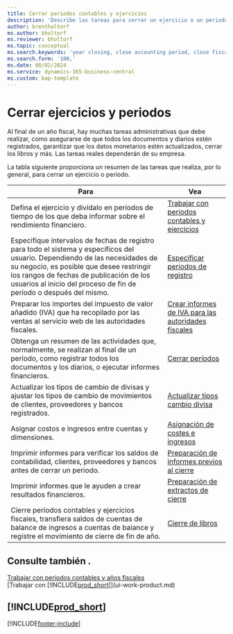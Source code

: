 ```yaml
---
title: Cerrar periodos contables y ejercicios
description: 'Describe las tareas para cerrar un ejercicio o un periodo contable, por ejemplo, asegurarse de que se ha registrado los documentos y los diarios, y comprobar los saldos bancarios.'
author: brentholtorf
ms.author: bholtorf
ms.reviewer: bholtorf
ms.topic: conceptual
ms.search.keywords: 'year closing, close accounting period, close fiscal year, bank account detailed trial balance'
ms.search.form: '100,'
ms.date: 08/02/2024
ms.service: dynamics-365-business-central
ms.custom: bap-template
---
```


# Cerrar ejercicios y periodos

Al final de un año fiscal, hay muchas tareas administrativas que debe realizar, como asegurarse de que todos los documentos y diarios estén registrados, garantizar que los datos monetarios estén actualizados, cerrar los libros y más. Las tareas reales dependerán de su empresa.

La tabla siguiente proporciona un resumen de las tareas que realiza, por lo general, para cerrar un ejercicio o periodo.

| Para | Vea |
| --- | --- |
| Defina el ejercicio y divídalo en períodos de tiempo de los que deba informar sobre el rendimiento financiero. | [Trabajar con periodos contables y ejercicios](finance-accounting-periods-and-fiscal-years.md)|
| Especifique intervalos de fechas de registro para todo el sistema y específicos del usuario. Dependiendo de las necesidades de su negocio, es posible que desee restringir los rangos de fechas de publicación de los usuarios al inicio del proceso de fin de período o después del mismo. |[Especificar periodos de registro](finance-how-specify-posting-periods.md) |
| Preparar los importes del impuesto de valor añadido (IVA) que ha recopilado por las ventas al servicio web de las autoridades fiscales. |[Crear informes de IVA para las autoridades fiscales](finance-how-report-vat.md)|
| Obtenga un resumen de las actividades que, normalmente, se realizan al final de un período, como registrar todos los documentos y los diarios, o ejecutar informes financieros. |[Cerrar períodos](year-how-complete-period-end-processes.md) |
| Actualizar los tipos de cambio de divisas y ajustar los tipos de cambio de movimientos de clientes, proveedores y bancos registrados. |[Actualizar tipos cambio divisa](finance-how-update-currencies.md) |
| Asignar costos e ingresos entre cuentas y dimensiones. |[Asignación de costes e ingresos](year-allocate-costs-income.md) |
| Imprimir informes para verificar los saldos de contabilidad, clientes, proveedores y bancos antes de cerrar un periodo. |[Preparación de informes previos al cierre](year-prepare-preclose-reports.md) |
| Imprimir informes que le ayuden a crear resultados financieros. |[Preparación de extractos de cierre](year-prepare-close-statement.md) |
| Cierre períodos contables y ejercicios fiscales, transfiera saldos de cuentas de balance de ingresos a cuentas de balance y registre el movimiento de cierre de fin de año. |[Cierre de libros](year-close-books.md) |

## Consulte también .

[Trabajar con periodos contables y años fiscales](finance-accounting-periods-and-fiscal-years.md)  
[Trabajar con [!INCLUDE[prod_short](includes/prod_short.md)]](ui-work-product.md)

## [!INCLUDE[prod_short](includes/free_trial_md.md)]  

[!INCLUDE[footer-include](includes/footer-banner.md)]
